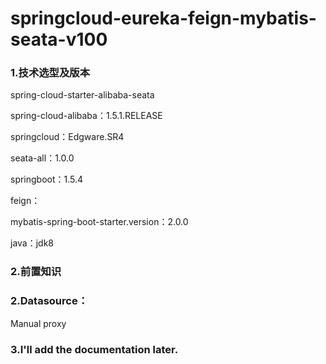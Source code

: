 # springcloud-eureka-feign-mybatis-seata-v100
### 1.技术选型及版本
spring-cloud-starter-alibaba-seata

spring-cloud-alibaba：1.5.1.RELEASE

springcloud：Edgware.SR4

seata-all：1.0.0

springboot：1.5.4

feign：

mybatis-spring-boot-starter.version：2.0.0

java：jdk8

### 2.前置知识



### 2.Datasource：
Manual proxy

### 3.I'll add the documentation later.

